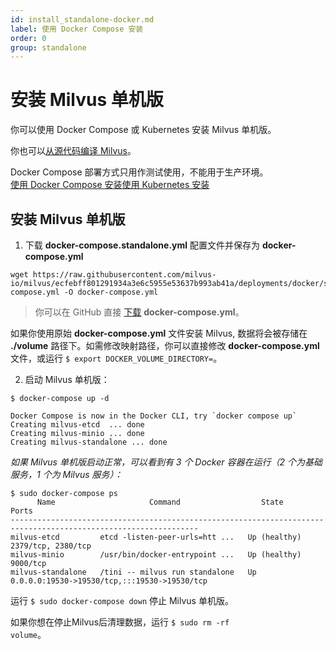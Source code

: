 ```yaml
---
id: install_standalone-docker.md
label: 使用 Docker Compose 安装
order: 0
group: standalone
---
```


# 安装 Milvus 单机版

你可以使用 Docker Compose 或 Kubernetes 安装 Milvus 单机版。

你也可以[从源代码编译 Milvus](https://github.com/milvus-io/milvus#to-start-developing-milvus)。


<div class="alert note">
Docker Compose 部署方式只用作测试使用，不能用于生产环境。
</div>

<div class="tab-wrapper"><a href="install_standalone-docker.md" class='active '>使用 Docker Compose 安装</a><a href="install_standalone-helm.md" class=''>使用 Kubernetes 安装</a></div>


## 安装 Milvus 单机版


1. 下载 **docker-compose.standalone.yml** 配置文件并保存为 **docker-compose.yml**
```
wget https://raw.githubusercontent.com/milvus-io/milvus/ecfebff801291934a3e6c5955e53637b993ab41a/deployments/docker/standalone/docker-compose.yml -O docker-compose.yml
```
> 你可以在 GitHub 直接 [下载](https://raw.githubusercontent.com/milvus-io/milvus/ecfebff801291934a3e6c5955e53637b993ab41a/deployments/docker/standalone/docker-compose.yml) **docker-compose.yml**。

<div class="alert note">
如果你使用原始 <b>docker-compose.yml</b> 文件安装 Milvus, 数据将会被存储在 <b>./volume</b> 路径下。如需修改映射路径，你可以直接修改 <b>docker-compose.yml</b> 文件，或运行 <code>$ export DOCKER_VOLUME_DIRECTORY=</code>。
</div>

2. 启动 Milvus 单机版：

```shell
$ docker-compose up -d
```

```text
Docker Compose is now in the Docker CLI, try `docker compose up`
Creating milvus-etcd  ... done
Creating milvus-minio ... done
Creating milvus-standalone ... done
```

*如果 Milvus 单机版启动正常，可以看到有 3 个 Docker 容器在运行（2 个为基础服务，1 个为 Milvus 服务）：*

```
$ sudo docker-compose ps
      Name                     Command                  State                          Ports
----------------------------------------------------------------------------------------------------------------
milvus-etcd         etcd -listen-peer-urls=htt ...   Up (healthy)   2379/tcp, 2380/tcp
milvus-minio        /usr/bin/docker-entrypoint ...   Up (healthy)   9000/tcp
milvus-standalone   /tini -- milvus run standalone   Up             0.0.0.0:19530->19530/tcp,:::19530->19530/tcp
```

<div class="alert note">
运行 <code>$ sudo docker-compose down</code> 停止 Milvus 单机版。

如果你想在停止Milvus后清理数据，运行 <code>$ sudo rm -rf  volume</code>。

</div>
